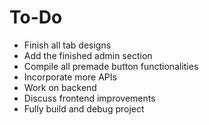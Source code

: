 <h1>To-Do</h1>
<ul>
  <li>Finish all tab designs</li>
  <li>Add the finished admin section</li>
  <li>Compile all premade button functionalities</li>
  <li>Incorporate more APIs</li>
  <li>Work on backend</li>
  <li>Discuss frontend improvements</li>
  <li>Fully build and debug project</li>
</ul>
